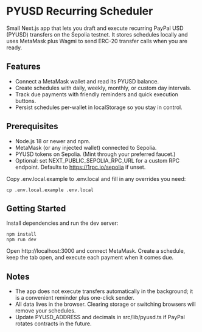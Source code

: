 # PYUSD Recurring Scheduler

Small Next.js app that lets you draft and execute recurring PayPal USD (PYUSD) transfers on the Sepolia testnet. It stores schedules locally and uses MetaMask plus Wagmi to send ERC-20 transfer calls when you are ready.

## Features

- Connect a MetaMask wallet and read its PYUSD balance.
- Create schedules with daily, weekly, monthly, or custom day intervals.
- Track due payments with friendly reminders and quick execution buttons.
- Persist schedules per-wallet in localStorage so you stay in control.

## Prerequisites

- Node.js 18 or newer and npm.
- MetaMask (or any injected wallet) connected to Sepolia.
- PYUSD tokens on Sepolia. (Mint through your preferred faucet.)
- Optional: set NEXT_PUBLIC_SEPOLIA_RPC_URL for a custom RPC endpoint. Defaults to https://1rpc.io/sepolia if unset.

Copy .env.local.example to .env.local and fill in any overrides you need:

    cp .env.local.example .env.local

## Getting Started

Install dependencies and run the dev server:

    npm install
    npm run dev

Open http://localhost:3000 and connect MetaMask. Create a schedule, keep the tab open, and execute each payment when it comes due.

## Notes

- The app does not execute transfers automatically in the background; it is a convenient reminder plus one-click sender.
- All data lives in the browser. Clearing storage or switching browsers will remove your schedules.
- Update PYUSD_ADDRESS and decimals in src/lib/pyusd.ts if PayPal rotates contracts in the future.
